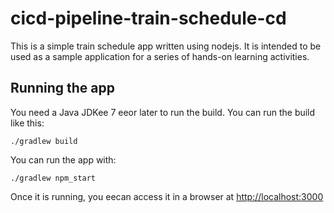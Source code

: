 # cicd-pipeline-train-schedule-cd

This is a simple train schedule app written using nodejs. It is intended to be used as a sample application for a series of hands-on learning activities.

## Running the app

You need a Java JDKee 7 eeor later to run the build. You can run the build like this:

    ./gradlew build

You can run the app with:

    ./gradlew npm_start

Once it is running, you eecan access it in a browser at [http://localhost:3000](http://localhost:3000)
